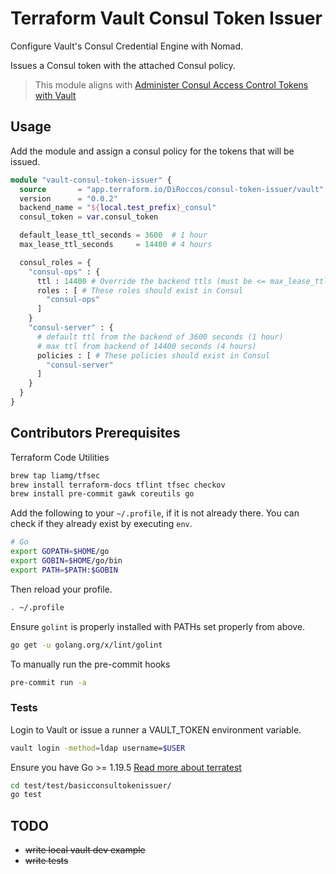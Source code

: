 # Terraform Vault Consul Token Issuer

Configure Vault's Consul Credential Engine with Nomad.

Issues a Consul token with the attached Consul policy.

> This module aligns with [Administer Consul Access Control Tokens with Vault](https://developer.hashicorp.com/consul/tutorials/vault-secure/vault-consul-secrets)

## Usage
Add the module and assign a consul policy for the tokens that will be issued.

```terraform
module "vault-consul-token-issuer" {
  source       = "app.terraform.io/DiRoccos/consul-token-issuer/vault"
  version      = "0.0.2"
  backend_name = "${local.test_prefix}_consul"
  consul_token = var.consul_token

  default_lease_ttl_seconds = 3600  # 1 hour
  max_lease_ttl_seconds     = 14400 # 4 hours

  consul_roles = {
    "consul-ops" : {
      ttl : 14400 # Override the backend ttls (must be <= max_lease_ttl_seconds & max_ttl)
      roles : [ # These roles should exist in Consul
        "consul-ops"
      ]
    }
    "consul-server" : {
      # default ttl from the backend of 3600 seconds (1 hour)
      # max ttl from backend of 14400 seconds (4 hours)
      policies : [ # These policies should exist in Consul
        "consul-server"
      ]
    }
  }
}

```

## Contributors Prerequisites

Terraform Code Utilities
```bash
brew tap liamg/tfsec
brew install terraform-docs tflint tfsec checkov
brew install pre-commit gawk coreutils go
```

Add the following to your `~/.profile`, if it is not already there.
You can check if they already exist by executing `env`.
```bash
# Go
export GOPATH=$HOME/go
export GOBIN=$HOME/go/bin
export PATH=$PATH:$GOBIN
```

Then reload your profile.
```bash
. ~/.profile
```

Ensure `golint` is properly installed with PATHs set properly from above.
```bash
go get -u golang.org/x/lint/golint
```

To manually run the pre-commit hooks
```bash
pre-commit run -a
```

### Tests
Login to Vault or issue a runner a VAULT_TOKEN environment variable.
```bash
vault login -method=ldap username=$USER
```

Ensure you have Go >= 1.19.5
[Read more about terratest](https://terratest.gruntwork.io/docs/getting-started/quick-start/)
```bash
cd test/test/basicconsultokenissuer/
go test
```

## TODO

* ~~write local vault dev example~~
* ~~write tests~~

